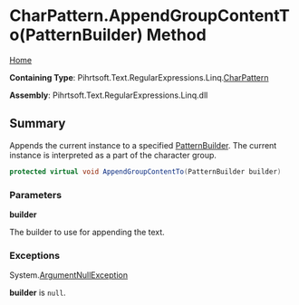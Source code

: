 # CharPattern\.AppendGroupContentTo\(PatternBuilder\) Method

[Home](../../../../../../README.md)

**Containing Type**: Pihrtsoft\.Text\.RegularExpressions\.Linq\.[CharPattern](../README.md)

**Assembly**: Pihrtsoft\.Text\.RegularExpressions\.Linq\.dll

## Summary

Appends the current instance to a specified [PatternBuilder](../../PatternBuilder/README.md)\. The current instance is interpreted as a part of the character group\.

```csharp
protected virtual void AppendGroupContentTo(PatternBuilder builder)
```

### Parameters

**builder**

The builder to use for appending the text\.

### Exceptions

System\.[ArgumentNullException](https://docs.microsoft.com/en-us/dotnet/api/system.argumentnullexception)

**builder** is `null`\.

